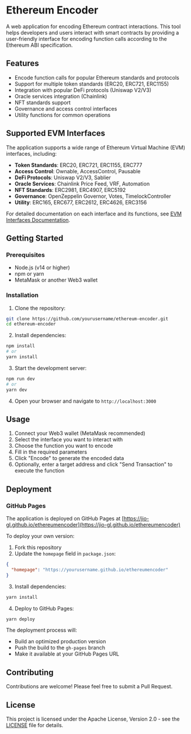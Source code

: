 # Ethereum Encoder

A web application for encoding Ethereum contract interactions. This tool helps developers and users interact with smart contracts by providing a user-friendly interface for encoding function calls according to the Ethereum ABI specification.

## Features

- Encode function calls for popular Ethereum standards and protocols
- Support for multiple token standards (ERC20, ERC721, ERC1155)
- Integration with popular DeFi protocols (Uniswap V2/V3)
- Oracle services integration (Chainlink)
- NFT standards support
- Governance and access control interfaces
- Utility functions for common operations

## Supported EVM Interfaces

The application supports a wide range of Ethereum Virtual Machine (EVM) interfaces, including:

- **Token Standards**: ERC20, ERC721, ERC1155, ERC777
- **Access Control**: Ownable, AccessControl, Pausable
- **DeFi Protocols**: Uniswap V2/V3, Sablier
- **Oracle Services**: Chainlink Price Feed, VRF, Automation
- **NFT Standards**: ERC2981, ERC4907, ERC5192
- **Governance**: OpenZeppelin Governor, Votes, TimelockController
- **Utility**: ERC165, ERC677, ERC2612, ERC4626, ERC3156

For detailed documentation on each interface and its functions, see [EVM Interfaces Documentation](docs/evm-interfaces.md).

## Getting Started

### Prerequisites

- Node.js (v14 or higher)
- npm or yarn
- MetaMask or another Web3 wallet

### Installation

1. Clone the repository:
```bash
git clone https://github.com/yourusername/ethereum-encoder.git
cd ethereum-encoder
```

2. Install dependencies:
```bash
npm install
# or
yarn install
```

3. Start the development server:
```bash
npm run dev
# or
yarn dev
```

4. Open your browser and navigate to `http://localhost:3000`

## Usage

1. Connect your Web3 wallet (MetaMask recommended)
2. Select the interface you want to interact with
3. Choose the function you want to encode
4. Fill in the required parameters
5. Click "Encode" to generate the encoded data
6. Optionally, enter a target address and click "Send Transaction" to execute the function

## Deployment

### GitHub Pages

The application is deployed on GitHub Pages at [https://jio-gl.github.io/ethereumencoder](https://jio-gl.github.io/ethereumencoder)

To deploy your own version:

1. Fork this repository
2. Update the `homepage` field in `package.json`:
```json
{
  "homepage": "https://yourusername.github.io/ethereumencoder"
}
```

3. Install dependencies:
```bash
yarn install
```

4. Deploy to GitHub Pages:
```bash
yarn deploy
```

The deployment process will:
- Build an optimized production version
- Push the build to the `gh-pages` branch
- Make it available at your GitHub Pages URL

## Contributing

Contributions are welcome! Please feel free to submit a Pull Request.

## License

This project is licensed under the Apache License, Version 2.0 - see the [LICENSE](LICENSE) file for details.
